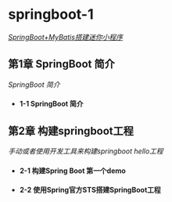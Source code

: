 # springboot-1
*[SpringBoot+MyBatis搭建迷你小程序](https://www.imooc.com/learn/945)*<br>


## 第1章 SpringBoot 简介<br>
*SpringBoot 简介<br>*

- #### 1-1 SpringBoot 简介<br>


## 第2章 构建springboot工程<br>
*手动或者使用开发工具来构建springboot hello工程<br>*

- #### 2-1 构建Spring Boot 第一个demo<br>
- #### 2-2 使用Spring官方STS搭建SpringBoot工程<br>
